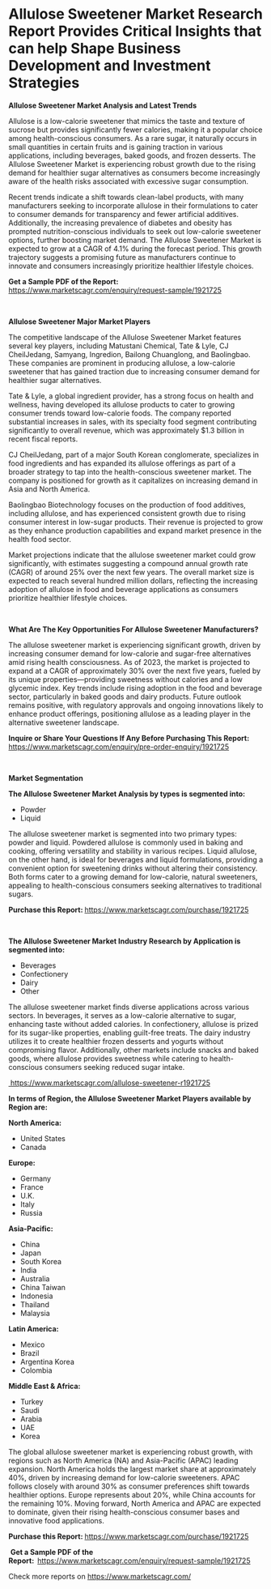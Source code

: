 <p><h1>Allulose Sweetener Market Research Report Provides Critical Insights that can help Shape Business Development and Investment Strategies</h1></p><p><strong>Allulose Sweetener Market Analysis and Latest Trends</strong></p>
<p><p>Allulose is a low-calorie sweetener that mimics the taste and texture of sucrose but provides significantly fewer calories, making it a popular choice among health-conscious consumers. As a rare sugar, it naturally occurs in small quantities in certain fruits and is gaining traction in various applications, including beverages, baked goods, and frozen desserts. The Allulose Sweetener Market is experiencing robust growth due to the rising demand for healthier sugar alternatives as consumers become increasingly aware of the health risks associated with excessive sugar consumption.</p><p>Recent trends indicate a shift towards clean-label products, with many manufacturers seeking to incorporate allulose in their formulations to cater to consumer demands for transparency and fewer artificial additives. Additionally, the increasing prevalence of diabetes and obesity has prompted nutrition-conscious individuals to seek out low-calorie sweetener options, further boosting market demand. The Allulose Sweetener Market is expected to grow at a CAGR of 4.1% during the forecast period. This growth trajectory suggests a promising future as manufacturers continue to innovate and consumers increasingly prioritize healthier lifestyle choices.</p></p>
<p><strong>Get a Sample PDF of the Report:&nbsp;</strong> <a href="https://www.marketscagr.com/enquiry/request-sample/1921725?utm_campaign=3124&utm_medium=2&utm_source=Github&utm_content=ia&utm_term=01042025&utm_id=allulose-sweetener">https://www.marketscagr.com/enquiry/request-sample/1921725</a></p>
<p>&nbsp;</p>
<p><strong>Allulose Sweetener Major Market Players</strong></p>
<p><p>The competitive landscape of the Allulose Sweetener Market features several key players, including Matustani Chemical, Tate & Lyle, CJ CheilJedang, Samyang, Ingredion, Bailong Chuanglong, and Baolingbao. These companies are prominent in producing allulose, a low-calorie sweetener that has gained traction due to increasing consumer demand for healthier sugar alternatives.</p><p>Tate & Lyle, a global ingredient provider, has a strong focus on health and wellness, having developed its allulose products to cater to growing consumer trends toward low-calorie foods. The company reported substantial increases in sales, with its specialty food segment contributing significantly to overall revenue, which was approximately $1.3 billion in recent fiscal reports.</p><p>CJ CheilJedang, part of a major South Korean conglomerate, specializes in food ingredients and has expanded its allulose offerings as part of a broader strategy to tap into the health-conscious sweetener market. The company is positioned for growth as it capitalizes on increasing demand in Asia and North America.</p><p>Baolingbao Biotechnology focuses on the production of food additives, including allulose, and has experienced consistent growth due to rising consumer interest in low-sugar products. Their revenue is projected to grow as they enhance production capabilities and expand market presence in the health food sector.</p><p>Market projections indicate that the allulose sweetener market could grow significantly, with estimates suggesting a compound annual growth rate (CAGR) of around 25% over the next few years. The overall market size is expected to reach several hundred million dollars, reflecting the increasing adoption of allulose in food and beverage applications as consumers prioritize healthier lifestyle choices.</p></p>
<p>&nbsp;</p>
<p><strong>What Are The Key Opportunities For Allulose Sweetener Manufacturers?</strong></p>
<p><p>The allulose sweetener market is experiencing significant growth, driven by increasing consumer demand for low-calorie and sugar-free alternatives amid rising health consciousness. As of 2023, the market is projected to expand at a CAGR of approximately 30% over the next five years, fueled by its unique properties—providing sweetness without calories and a low glycemic index. Key trends include rising adoption in the food and beverage sector, particularly in baked goods and dairy products. Future outlook remains positive, with regulatory approvals and ongoing innovations likely to enhance product offerings, positioning allulose as a leading player in the alternative sweetener landscape.</p></p>
<p><strong>Inquire or Share Your Questions If Any Before Purchasing This Report:</strong> <a href="https://www.marketscagr.com/enquiry/pre-order-enquiry/1921725?utm_campaign=3124&utm_medium=2&utm_source=Github&utm_content=ia&utm_term=01042025&utm_id=allulose-sweetener">https://www.marketscagr.com/enquiry/pre-order-enquiry/1921725</a></p>
<p>&nbsp;</p>
<p><strong>Market Segmentation</strong></p>
<p><strong>The Allulose Sweetener Market Analysis by types is segmented into:</strong></p>
<p><ul><li>Powder</li><li>Liquid</li></ul></p>
<p><p>The allulose sweetener market is segmented into two primary types: powder and liquid. Powdered allulose is commonly used in baking and cooking, offering versatility and stability in various recipes. Liquid allulose, on the other hand, is ideal for beverages and liquid formulations, providing a convenient option for sweetening drinks without altering their consistency. Both forms cater to a growing demand for low-calorie, natural sweeteners, appealing to health-conscious consumers seeking alternatives to traditional sugars.</p></p>
<p><strong>Purchase this Report:&nbsp;</strong><a href="https://www.marketscagr.com/purchase/1921725?utm_campaign=3124&utm_medium=2&utm_source=Github&utm_content=ia&utm_term=01042025&utm_id=allulose-sweetener">https://www.marketscagr.com/purchase/1921725</a></p>
<p>&nbsp;</p>
<p><strong>The Allulose Sweetener Market Industry Research by Application is segmented into:</strong></p>
<p><ul><li>Beverages</li><li>Confectionery</li><li>Dairy</li><li>Other</li></ul></p>
<p><p>The allulose sweetener market finds diverse applications across various sectors. In beverages, it serves as a low-calorie alternative to sugar, enhancing taste without added calories. In confectionery, allulose is prized for its sugar-like properties, enabling guilt-free treats. The dairy industry utilizes it to create healthier frozen desserts and yogurts without compromising flavor. Additionally, other markets include snacks and baked goods, where allulose provides sweetness while catering to health-conscious consumers seeking reduced sugar intake.</p></p>
<p><a href="https://www.marketscagr.com/allulose-sweetener-r1921725?utm_campaign=3124&utm_medium=2&utm_source=Github&utm_content=ia&utm_term=01042025&utm_id=allulose-sweetener">&nbsp;https://www.marketscagr.com/allulose-sweetener-r1921725</a></p>
<p><strong>In terms of Region, the Allulose Sweetener Market Players available by Region are:</strong></p>
<p>
    <p> <strong> North America: </strong>
        <ul>
            <li>United States</li>
            <li>Canada</li>
        </ul>
        </p> 
    <p> <strong> Europe: </strong>
        <ul>
            <li>Germany</li>
            <li>France</li>
            <li>U.K.</li>
            <li>Italy</li>
            <li>Russia</li>
        </ul>
        </p> 
    <p> <strong> Asia-Pacific: </strong>
        <ul>
            <li>China</li>
            <li>Japan</li>
            <li>South Korea</li>
            <li>India</li>
            <li>Australia</li>
            <li>China Taiwan</li>
            <li>Indonesia</li>
            <li>Thailand</li>
            <li>Malaysia</li>
        </ul>
        </p> 
    <p> <strong> Latin America: </strong>
        <ul>
            <li>Mexico</li>
            <li>Brazil</li>
            <li>Argentina Korea</li>
            <li>Colombia</li>
        </ul>
        </p> 
    <p> <strong> Middle East & Africa: </strong>
        <ul>
            <li>Turkey</li>
            <li>Saudi</li>
            <li>Arabia</li>
            <li>UAE</li>
            <li>Korea</li>
        </ul>
    </p>
    </p>
<p><p>The global allulose sweetener market is experiencing robust growth, with regions such as North America (NA) and Asia-Pacific (APAC) leading expansion. North America holds the largest market share at approximately 40%, driven by increasing demand for low-calorie sweeteners. APAC follows closely with around 30% as consumer preferences shift towards healthier options. Europe represents about 20%, while China accounts for the remaining 10%. Moving forward, North America and APAC are expected to dominate, given their rising health-conscious consumer bases and innovative food applications.</p></p>
<p><strong>Purchase this Report: </strong><a href="https://www.marketscagr.com/purchase/1921725?utm_campaign=3124&utm_medium=2&utm_source=Github&utm_content=ia&utm_term=01042025&utm_id=allulose-sweetener">https://www.marketscagr.com/purchase/1921725</a></p>
<p>&nbsp;<strong>Get a Sample PDF of the Report:&nbsp;&nbsp;</strong><a href="https://www.marketscagr.com/enquiry/request-sample/1921725?utm_campaign=3124&utm_medium=2&utm_source=Github&utm_content=ia&utm_term=01042025&utm_id=allulose-sweetener">https://www.marketscagr.com/enquiry/request-sample/1921725</a></p>
<p><strong></strong></p>
<p>Check more reports on <a href="https://www.marketscagr.com/?utm_campaign=3124&utm_medium=2&utm_source=Github&utm_content=ia&utm_term=01042025&utm_id=allulose-sweetener">https://www.marketscagr.com/</a></p>